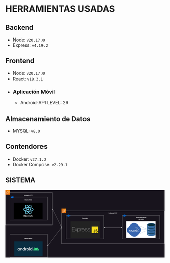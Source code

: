 # HERRAMIENTAS USADAS
## Backend
* Node: `v20.17.0`
* Express: `v4.19.2`

## Frontend
* Node: `v20.17.0`
* React: `v18.3.1`
* ### Aplicación Móvil
    *   Android-API LEVEL: 26
## Almacenamiento de Datos
* MYSQL: `v8.0`

## Contendores
* Docker: `v27.1.2`
* Docker Compose: `v2.29.1`

## SISTEMA
![alt arc](./static/arc.png)
